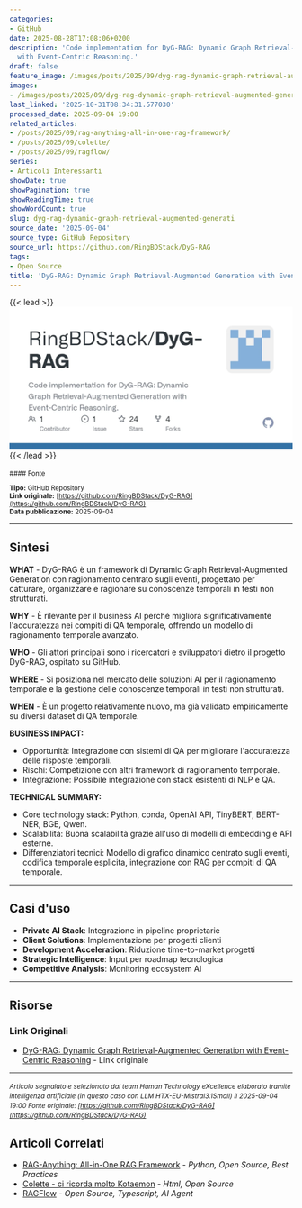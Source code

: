 ```yaml
---
categories:
- GitHub
date: 2025-08-28T17:08:06+0200
description: 'Code implementation for DyG-RAG: Dynamic Graph Retrieval-Augmented Generation
  with Event-Centric Reasoning.'
draft: false
feature_image: /images/posts/2025/09/dyg-rag-dynamic-graph-retrieval-augmented-generation-featured.webp
images:
- /images/posts/2025/09/dyg-rag-dynamic-graph-retrieval-augmented-generation-featured.webp
last_linked: '2025-10-31T08:34:31.577030'
processed_date: 2025-09-04 19:00
related_articles:
- /posts/2025/09/rag-anything-all-in-one-rag-framework/
- /posts/2025/09/colette/
- /posts/2025/09/ragflow/
series:
- Articoli Interessanti
showDate: true
showPagination: true
showReadingTime: true
showWordCount: true
slug: dyg-rag-dynamic-graph-retrieval-augmented-generati
source_date: '2025-09-04'
source_type: GitHub Repository
source_url: https://github.com/RingBDStack/DyG-RAG
tags:
- Open Source
title: 'DyG-RAG: Dynamic Graph Retrieval-Augmented Generation with Event-Centric Reasoning'
---
```


{{< lead >}}
![Featured image](/images/posts/2025/09/dyg-rag-dynamic-graph-retrieval-augmented-generation-featured.webp)
{{< /lead >}}

<small>
#### Fonte

**Tipo:** GitHub Repository  
**Link originale:** [https://github.com/RingBDStack/DyG-RAG](https://github.com/RingBDStack/DyG-RAG)  
**Data pubblicazione:** 2025-09-04

</small>

---

## Sintesi

**WHAT** - DyG-RAG è un framework di Dynamic Graph Retrieval-Augmented Generation con ragionamento centrato sugli eventi, progettato per catturare, organizzare e ragionare su conoscenze temporali in testi non strutturati.

**WHY** - È rilevante per il business AI perché migliora significativamente l'accuratezza nei compiti di QA temporale, offrendo un modello di ragionamento temporale avanzato.

**WHO** - Gli attori principali sono i ricercatori e sviluppatori dietro il progetto DyG-RAG, ospitato su GitHub.

**WHERE** - Si posiziona nel mercato delle soluzioni AI per il ragionamento temporale e la gestione delle conoscenze temporali in testi non strutturati.

**WHEN** - È un progetto relativamente nuovo, ma già validato empiricamente su diversi dataset di QA temporale.

**BUSINESS IMPACT:**
- Opportunità: Integrazione con sistemi di QA per migliorare l'accuratezza delle risposte temporali.
- Rischi: Competizione con altri framework di ragionamento temporale.
- Integrazione: Possibile integrazione con stack esistenti di NLP e QA.

**TECHNICAL SUMMARY:**
- Core technology stack: Python, conda, OpenAI API, TinyBERT, BERT-NER, BGE, Qwen.
- Scalabilità: Buona scalabilità grazie all'uso di modelli di embedding e API esterne.
- Differenziatori tecnici: Modello di grafico dinamico centrato sugli eventi, codifica temporale esplicita, integrazione con RAG per compiti di QA temporale.

---

## Casi d'uso

- **Private AI Stack**: Integrazione in pipeline proprietarie
- **Client Solutions**: Implementazione per progetti clienti
- **Development Acceleration**: Riduzione time-to-market progetti
- **Strategic Intelligence**: Input per roadmap tecnologica
- **Competitive Analysis**: Monitoring ecosystem AI

---



## Risorse

### Link Originali
- [DyG-RAG: Dynamic Graph Retrieval-Augmented Generation with Event-Centric Reasoning](https://github.com/RingBDStack/DyG-RAG) - Link originale


---

*<small>Articolo segnalato e selezionato dal team Human Technology eXcellence elaborato tramite intelligenza artificiale (in questo caso con LLM HTX-EU-Mistral3.1Small) il 2025-09-04 19:00
Fonte originale: [https://github.com/RingBDStack/DyG-RAG](https://github.com/RingBDStack/DyG-RAG)</small>*

## Articoli Correlati

- [RAG-Anything: All-in-One RAG Framework](/posts/2025/09/rag-anything-all-in-one-rag-framework/) - *Python, Open Source, Best Practices*
- [Colette - ci ricorda molto Kotaemon](/posts/2025/09/colette/) - *Html, Open Source*
- [RAGFlow](/posts/2025/09/ragflow/) - *Open Source, Typescript, AI Agent*